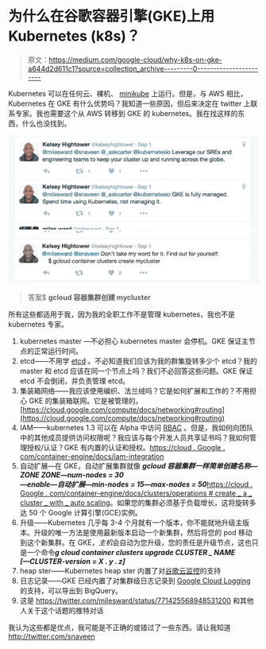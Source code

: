 # 为什么在谷歌容器引擎(GKE)上用 Kubernetes (k8s)？

> 原文：<https://medium.com/google-cloud/why-k8s-on-gke-a644d2d611c1?source=collection_archive---------0----------------------->

Kubernetes 可以在任何云、裸机、 [minikube](https://github.com/kubernetes/minikube) 上运行。但是，与 AWS 相比，Kubernetes 在 GKE 有什么优势吗？我知道一些原因，但后来决定在 twitter 上联系专家。我也需要这个从 AWS 转移到 GKE 的 kubernetes。我在找这样的东西，什么也没找到。

![](img/b60c46ba736145b262d700978414e471.png)![](img/fadbfacae704ad1ef9fd9a027626fa27.png)

> 答案$ **gcloud 容器集群创建 mycluster**

所有这些都适用于我，因为我的全职工作不是管理 kubernetes，我也不是 kubernetes 专家。

1.  kubernetes master —不必担心 kubernetes master 会停机。GKE 保证主节点的正常运行时间。
2.  etcd——不用学 [etcd](https://github.com/coreos/etcd) 。不必知道我们应该为我的群集旋转多少个 etcd？我的 master 和 etcd 应该在同一个节点上吗？我们不必回答这些问题。GKE 保证 etcd 不会倒闭，并负责管理 etcd。
3.  集装箱网络——我应该使用编织、法兰绒吗？它是如何扩展和工作的？不用担心 GKE 的集装箱联网。它是被管理的。[https://cloud.google.com/compute/docs/networking#routing](https://cloud.google.com/compute/docs/networking#routing)
4.  IAM——kubernetes 1.3 可以在 Alpha 中访问 [RBAC](http://kubernetes.io/docs/admin/authorization/) 。但是，我如何向团队中的其他成员提供访问权限呢？我应该与每个开发人员共享证书吗？我如何管理授权/认证？GKE 有内置的认证和授权。[https://cloud . Google . com/container-engine/docs/iam-integration](https://cloud.google.com/container-engine/docs/iam-integration)
5.  自动扩展—在 GKE，自动扩展集群就像 ***gcloud 容器集群一样简单创建名称—ZONE ZONE—num-nodes = 30 \
    —enable—自动扩展—min-nodes = 15—max-nodes = 50***[https://cloud . Google . com/container-engine/docs/clusters/operations # create _ a _ cluster _ with _ auto scaling](https://cloud.google.com/container-engine/docs/clusters/operations#create_a_cluster_with_autoscaling)。如果您的集群必须基于负载增长，这将旋转多达 50 个 Google 计算引擎(GCE)实例。
6.  升级——Kubernetes 几乎每 3-4 个月就有一个版本，你不能就地升级主版本。升级的唯一方法是使用最新版本启动一个新集群，然后将您的 pod 移动到这个新集群。在 GKE，*主机*会自动为您升级，您的责任是升级节点，这也只是一个命令***g cloud container clusters upgrade CLUSTER _ NAME \
    [—CLUSTER-version = X . y . z]***
7.  heap ster——Kubernetes heap ster 内置了对[谷歌云监控](https://cloudplatform.googleblog.com/2015/12/monitoring-Container-Engine-with-Google-Cloud-Monitoring.html)的支持
8.  日志记录——GKE 已经内置了对集群级日志记录到 [Google Cloud Logging](http://blog.kubernetes.io/2015/06/cluster-level-logging-with-kubernetes.html) 的支持，可以导出到 BigQuery。
9.  这是 https://twitter.com/milesward/status/771425568948531200 和其他人关于这个话题的推特对话

我认为这些都是优点，我可能是不正确的或错过了一些东西。请让我知道 http://twitter.com/snaveen